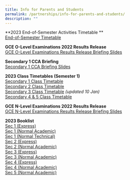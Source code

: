 ```yaml
---
title: Info for Parents and Students
permalink: /partnerships/info-for-parents-and-students/
description: ""
---
```

**2023 End-of-Semester Activities Timetable **<br>
[End-of-Semester Timetable](https://docs.google.com/spreadsheets/d/e/2PACX-1vSCMzkJaFbjN9jO-zyMAcI56RrIivIqh8Wsmtd3BL9Aigg1h8Q_IGAcHHrLvWKo7Vnzf5YipryUoUB9/pubhtml#)

**GCE O-Level Examinations 2022 Results Release**<br>
[GCE O-Level Examinations Results Release Briefing Slides](/files/Release%20of%202022%20GCE%20O-Level%20Exam%20Results.pdf)

**Secondary 1 CCA Briefing**<br>
[Secondary 1 CCA Briefing Slides](/files/Secondary%201%20CCA%20Briefing%20Slides%202023.pdf)

**2023 Class Timetables (Semester 1)**<br>
[Secondary 1 Class Timetable](/files/Sec%201%20Timetable%202023%20Sem%201.pdf)<br>
[Secondary 2 Class Timetable](/files/Sec%202%20Timetable%202023%20Sem%201.pdf)<br>
[Secondary 3 Class Timetable](/files/Sec%203%20Timetable%202023%20Sem%201%20-%20updated.pdf) _(updated 10 Jan)_<br>
[Secondary 4 &amp; 5 Class Timetable](/files/Sec%2045%20Timetable%202023%20Sem%201.pdf)

**GCE N-Level Examinations 2022 Results Release**<br>
[GCE N-Level Examinations Results Release Briefing Slides](/files/Briefing%20on%202022%20GCE%20Release%20of%20N-Level%20Results.pdf)

**2023 Booklist**<br>
[Sec 1 (Express)](/files/Sec%201%20Express%20Booklist.pdf)<br>
[Sec 1 (Normal Academic)](/files/Sec%201%20NA%20Booklist.pdf)<br>
[Sec 1 (Normal Technical)](/files/Sec%201%20NT%20Booklist.pdf)<br>
[Sec 2 (Express)](/files/S2%20EXP%20BOOKLIST%202023.pdf)<br>
[Sec 2 (Normal Academic)](/files/S2%20NA%20BOOKLIST%202023.pdf)<br>
[Sec 3 (Express)](/files/S3%20EXP%20BOOKLIST%202023.pdf)<br>
[Sec 3 (Normal Academic)](/files/S3%20NA%20BOOKLIST%202023.pdf)<br>
[Sec 4 (Express)](/files/S4%20EXP%20BOOKLIST%202023.pdf)<br>
[Sec 4 (Normal Academic)](/files/S4%20NA%20BOOKLIST%202023.pdf)<br>
[Sec 5 (Normal Academic)](/files/S5%20NA%20BOOKLIST%202023.pdf)